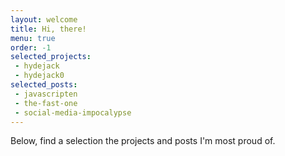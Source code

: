 ```yaml
---
layout: welcome
title: Hi, there!
menu: true
order: -1
selected_projects:
 - hydejack
 - hydejack0
selected_posts:
 - javascripten
 - the-fast-one
 - social-media-impocalypse
---
```


Below, find a selection the projects and posts I'm most proud of.
